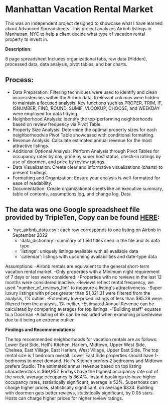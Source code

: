 # Manhattan Vacation Rental Market 

This was an independent project designed to showcase what I have learned about Advanced Spreadsheets. This project analyzes Airbnb listings in Manhattan, NYC to help a client decide what type of vacation rental property to invest in.

**Description:**

8 page spreadsheet
Includes organizational tabs, raw data (Hidden), processed data, data analysis, pivot tables, and bar charts.

## Process:

- Data Preparation: Filtering techniques were used to identify and clean inconsistencies within the Airbnb data. Irrelevant columns were hidden to maintain a focused analysis. Key functions such as PROPER, TRIM, IF, ISNUMBER, FIND, ROUND, SUMIF, VLOOKUP, CHOOSE, and WEEKDAY were employed for data tidying.
- Neighborhood Analysis: Identify the top-performing neighborhoods based on review frequency via Pivot Table.
- Property Size Analysis: Determine the optimal property sizes for each neighborhoodvia Pivot Table showcased with conditional formatting.
- Revenue Analysis: Calculate estimated annual revenue for the most attractive listings.
- Additional Optional Analysis: Perform Analysis through Pivot Tables for occupancy rates by day, price by super host status, check-in ratings by use of doormen, and price by review ratings.
- Data Visualization: Create clear and informative visualizations (charts) to present findings.
- Formatting and Organization: Ensure your analysis is well-formatted for ease of readability.
- Documentation: Create organizational sheets like an executive summary, table of contents, assumptions log, and change log.
Data

## The data was one Google spreadsheet file provided by TripleTen, Copy can be found [HERE](https://docs.google.com/spreadsheets/d/1WDoB2zXPS-7MgIK0kv7MgObjQP7JtJ-4YFrD4LkzLtM/edit?gid=1647054102#gid=1647054102):

- 'nyc_airbnb_data.csv': each row corresponds to one listing on Airbnb in September 2022
  - 'data_dictionary': summary of field titles seen in the file and its data type
  - 'listings': uniquely listings available with all available data
  - 'calendar': listings with upcoming availabilities and date-type data
  
Assumptions:
-Airbnb rentals are equivalent to the general short-term vacation rental market. -Only properties with a Minimum night requirement of 7 days or less were considered. -Properties with no reviews in the last 12 months were considered inactive. -Reviews reflect rental frequency, we used "number_of_reviews_ltm" to measure a listing's attractiveness. -Super luxury listings with prices greater than $1,321.21 were filtered from the analysis, 1% outlier. -Extremely low-priced listings of less than $85.28 were filtered from the analysis, 1% outlier. -Estimated Annual Revenue can be calculated by comparing averages for top listings. -"Building staff" equates to a Doorman -A listing of 9k can be excluded when examining price/review due to it being an extreme outlier.

**Findings and Recommendations:**

The top recommended neighborhoods for vacation rentals are as follows: Lower East Side, Hell's Kitchen, Harlem, Midtown, Upper West Side, Chelsea, East Village, East Harlem, West Village, Upper East Side.
The top rental size is 1 bedroom overall. Lower East Side properties should have 1-bedrooms to meet demand. Hell's Kitchen prefers 2 bedrooms and Midtown prefers Studio.
The estimated annual revenue based on top listing characteristics is $69,957.
Fridays have the highest occupancy rate out of the week, average occupancy is 86.4%.
Instant bookings do have higher occupancy rates, statistically significant, average is 52%.
Superhosts can charge higher prices, statistically significant, on average $334.
Building with doormen gets better reviews, statistically significant, by 0.05 stars.
Hosts can charge higher prices for higher review ratings.
